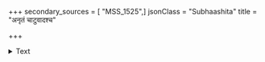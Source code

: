 +++
secondary_sources = [ "MSS_1525",]
jsonClass = "Subhaashita"
title = "अनृतं चाटुवादश्च"

+++

<details><summary>Text</summary>

अनृतं चाटुवादश्च धनयोगो महानयम्।  
सत्यं वैदुष्यमित्येष योगो दारिद्र्यकारकः॥
</details>

